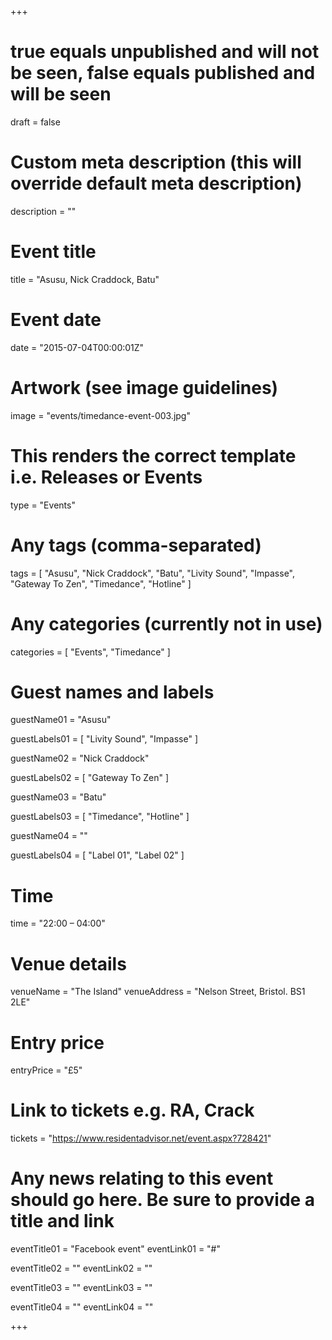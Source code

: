 +++

# true equals unpublished and will not be seen, false equals published and will be seen
draft = false

# Custom meta description (this will override default meta description)
description = ""

# Event title
title = "Asusu, Nick Craddock, Batu"

# Event date
date = "2015-07-04T00:00:01Z"

# Artwork (see image guidelines)
image = "events/timedance-event-003.jpg"

# This renders the correct template i.e. Releases or Events
type = "Events"

# Any tags (comma-separated)
tags = [ 
	"Asusu", 
	"Nick Craddock",
	"Batu",
	"Livity Sound",
	"Impasse",
	"Gateway To Zen",
	"Timedance",
	"Hotline" 
]

# Any categories (currently not in use)
categories = [
  "Events",
  "Timedance"
]

# Guest names and labels
guestName01 = "Asusu"

guestLabels01 = [
	"Livity Sound",
	"Impasse"
]

guestName02 = "Nick Craddock"

guestLabels02 = [
	"Gateway To Zen"
]

guestName03 = "Batu"

guestLabels03 = [
	"Timedance",
	"Hotline"
]

guestName04 = ""

guestLabels04 = [
	"Label 01",
	"Label 02"
]

# Time
time = "22:00 – 04:00"

# Venue details
venueName = "The Island"
venueAddress = "Nelson Street, Bristol. BS1 2LE"

# Entry price
entryPrice = "£5"

# Link to tickets e.g. RA, Crack 
tickets = "https://www.residentadvisor.net/event.aspx?728421"

# Any news relating to this event should go here. Be sure to provide a title and link
eventTitle01 = "Facebook event"
eventLink01 = "#"

eventTitle02 = ""
eventLink02 = ""

eventTitle03 = ""
eventLink03 = ""

eventTitle04 = ""
eventLink04 = ""


+++
